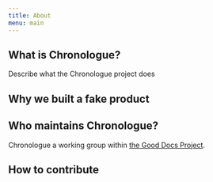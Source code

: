 ```yaml
---
title: About
menu: main
---
```


## What is Chronologue?
Describe what the Chronologue project does

## Why we built a fake product


## Who maintains Chronologue?
Chronologue a working group within [the Good Docs Project](https://thegooddocsproject.dev/). 

## How to contribute